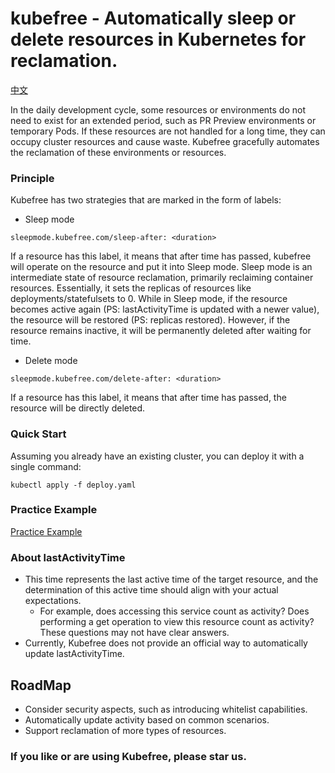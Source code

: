 # kubefree - Automatically sleep or delete resources in Kubernetes for reclamation.

[中文](./README_zh.md)

In the daily development cycle, some resources or environments do not need to exist for an extended period, such as PR Preview environments or temporary Pods. If these resources are not handled for a long time, they can occupy cluster resources and cause waste. Kubefree gracefully automates the reclamation of these environments or resources.


### Principle

Kubefree has two strategies that are marked in the form of labels:

* Sleep mode

```
sleepmode.kubefree.com/sleep-after: <duration>
``` 

If a resource has this label, it means that after <duration> time has passed, kubefree will operate on the resource and put it into Sleep mode.
Sleep mode is an intermediate state of resource reclamation, primarily reclaiming container resources. Essentially, it sets the replicas of resources like deployments/statefulsets to 0.
While in Sleep mode, if the resource becomes active again (PS: lastActivityTime is updated with a newer value), the resource will be restored (PS: replicas restored).
However, if the resource remains inactive, it will be permanently deleted after waiting for <duration> time.


* Delete mode

```
sleepmode.kubefree.com/delete-after: <duration>
```

If a resource has this label, it means that after <duration> time has passed, the resource will be directly deleted.


### Quick Start

Assuming you already have an existing cluster, you can deploy it with a single command:

```
kubectl apply -f deploy.yaml
```


### Practice Example

[Practice Example](https://github.com/goplus/builder/pull/280#issuecomment-2033752952) 

### About lastActivityTime 

* This time represents the last active time of the target resource, and the determination of this active time should align with your actual expectations.
    * For example, does accessing this service count as activity? Does performing a get operation to view this resource count as activity? These questions may not have clear answers.
* Currently, Kubefree does not provide an official way to automatically update lastActivityTime.

## RoadMap 

* Consider security aspects, such as introducing whitelist capabilities.
* Automatically update activity based on common scenarios.
* Support reclamation of more types of resources.

### If you like or are using Kubefree, please star us.










